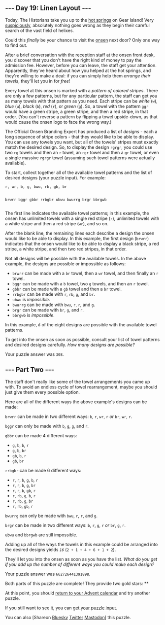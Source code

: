 <main>
<article class="day-desc"><h2>--- Day 19: Linen Layout ---</h2><p>Today, The Historians take you up to the <a href="/2023/day/12">hot springs</a> on Gear Island! Very <a href="https://www.youtube.com/watch?v=ekL881PJMjI" target="_blank">suspiciously</a>, absolutely nothing goes wrong as they begin their careful search of the vast field of helixes.</p>
<p>Could this <em>finally</em> be your chance to visit the <a href="https://en.wikipedia.org/wiki/Onsen" target="_blank">onsen</a> next door? Only one way to find out.</p>
<p>After a brief conversation with the reception staff at the onsen front desk, you discover that you don't have the right kind of money to pay the admission fee. However, before you can leave, the staff get your attention. Apparently, they've heard about how you helped at the hot springs, and they're willing to make a deal: if you can simply help them <em>arrange their towels</em>, they'll let you in for <em>free</em>!</p>
<p>Every towel at this onsen is marked with a <em>pattern of colored stripes</em>. There are only a few patterns, but for any particular pattern, the staff can get you as many towels with that pattern as you need. Each <span title="It really seems like they've gathered a lot of magic into the towel colors.">stripe</span> can be <em>white</em> (<code>w</code>), <em>blue</em> (<code>u</code>), <em>black</em> (<code>b</code>), <em>red</em> (<code>r</code>), or <em>green</em> (<code>g</code>). So, a towel with the pattern <code>ggr</code> would have a green stripe, a green stripe, and then a red stripe, in that order. (You can't reverse a pattern by flipping a towel upside-down, as that would cause the onsen logo to face the wrong way.)</p>
<p>The Official Onsen Branding Expert has produced a list of <em>designs</em> - each a long sequence of stripe colors - that they would like to be able to display. You can use any towels you want, but all of the towels' stripes must exactly match the desired design. So, to display the design <code>rgrgr</code>, you could use two <code>rg</code> towels and then an <code>r</code> towel, an <code>rgr</code> towel and then a <code>gr</code> towel, or even a single massive <code>rgrgr</code> towel (assuming such towel patterns were actually available).</p>
<p>To start, collect together all of the available towel patterns and the list of desired designs (your puzzle input). For example:</p>
<pre><code>r, wr, b, g, bwu, rb, gb, br

brwrr
bggr
gbbr
rrbgbr
ubwu
bwurrg
brgr
bbrgwb
</code></pre>
<p>The first line indicates the available towel patterns; in this example, the onsen has unlimited towels with a single red stripe (<code>r</code>), unlimited towels with a white stripe and then a red stripe (<code>wr</code>), and so on.</p>
<p>After the blank line, the remaining lines each describe a design the onsen would like to be able to display. In this example, the first design (<code>brwrr</code>) indicates that the onsen would like to be able to display a black stripe, a red stripe, a white stripe, and then two red stripes, in that order.</p>
<p>Not all designs will be possible with the available towels. In the above example, the designs are possible or impossible as follows:</p>
<ul>
<li><code>brwrr</code> can be made with a <code>br</code> towel, then a <code>wr</code> towel, and then finally an <code>r</code> towel.</li>
<li><code>bggr</code> can be made with a <code>b</code> towel, two <code>g</code> towels, and then an <code>r</code> towel.</li>
<li><code>gbbr</code> can be made with a <code>gb</code> towel and then a <code>br</code> towel.</li>
<li><code>rrbgbr</code> can be made with <code>r</code>, <code>rb</code>, <code>g</code>, and <code>br</code>.</li>
<li><code>ubwu</code> is <em>impossible</em>.</li>
<li><code>bwurrg</code> can be made with <code>bwu</code>, <code>r</code>, <code>r</code>, and <code>g</code>.</li>
<li><code>brgr</code> can be made with <code>br</code>, <code>g</code>, and <code>r</code>.</li>
<li><code>bbrgwb</code> is <em>impossible</em>.</li>
</ul>
<p>In this example, <code><em>6</em></code> of the eight designs are possible with the available towel patterns.</p>
<p>To get into the onsen as soon as possible, consult your list of towel patterns and desired designs carefully. <em>How many designs are possible?</em></p>
</article>
<p>Your puzzle answer was <code>308</code>.</p><article class="day-desc"><h2 id="part2">--- Part Two ---</h2><p>The staff don't really like some of the towel arrangements you came up with. To avoid an endless cycle of towel rearrangement, maybe you should just give them every possible option.</p>
<p>Here are all of the different ways the above example's designs can be made:</p>
<p><code>brwrr</code> can be made in two different ways: <code>b</code>, <code>r</code>, <code>wr</code>, <code>r</code> <em>or</em> <code>br</code>, <code>wr</code>, <code>r</code>.</p>
<p><code>bggr</code> can only be made with <code>b</code>, <code>g</code>, <code>g</code>, and <code>r</code>.</p>
<p><code>gbbr</code> can be made 4 different ways:</p>
<ul>
<li><code>g</code>, <code>b</code>, <code>b</code>, <code>r</code></li>
<li><code>g</code>, <code>b</code>, <code>br</code></li>
<li><code>gb</code>, <code>b</code>, <code>r</code></li>
<li><code>gb</code>, <code>br</code></li>
</ul>
<p><code>rrbgbr</code> can be made 6 different ways:</p>
<ul>
<li><code>r</code>, <code>r</code>, <code>b</code>, <code>g</code>, <code>b</code>, <code>r</code></li>
<li><code>r</code>, <code>r</code>, <code>b</code>, <code>g</code>, <code>br</code></li>
<li><code>r</code>, <code>r</code>, <code>b</code>, <code>gb</code>, <code>r</code></li>
<li><code>r</code>, <code>rb</code>, <code>g</code>, <code>b</code>, <code>r</code></li>
<li><code>r</code>, <code>rb</code>, <code>g</code>, <code>br</code></li>
<li><code>r</code>, <code>rb</code>, <code>gb</code>, <code>r</code></li>
</ul>
<p><code>bwurrg</code> can only be made with <code>bwu</code>, <code>r</code>, <code>r</code>, and <code>g</code>.</p>
<p><code>brgr</code> can be made in two different ways: <code>b</code>, <code>r</code>, <code>g</code>, <code>r</code> <em>or</em> <code>br</code>, <code>g</code>, <code>r</code>.</p>
<p><code>ubwu</code> and <code>bbrgwb</code> are still impossible.</p>
<p>Adding up all of the ways the towels in this example could be arranged into the desired designs yields <code><em>16</em></code> (<code>2 + 1 + 4 + 6 + 1 + 2</code>).</p>
<p>They'll let you into the onsen as soon as you have the list. <em>What do you get if you add up the number of different ways you could make each design?</em></p>
</article>
<p>Your puzzle answer was <code>662726441391898</code>.</p><p class="day-success">Both parts of this puzzle are complete! They provide two gold stars: **</p>
<p>At this point, you should <a href="/2024">return to your Advent calendar</a> and try another puzzle.</p>
<p>If you still want to see it, you can <a href="19/input" target="_blank">get your puzzle input</a>.</p>
<p>You can also <span class="share">[Share<span class="share-content">on
  <a href="https://bsky.app/intent/compose?text=I%27ve+completed+%22Linen+Layout%22+%2D+Day+19+%2D+Advent+of+Code+2024+%23AdventOfCode+https%3A%2F%2Fadventofcode%2Ecom%2F2024%2Fday%2F19" target="_blank">Bluesky</a>
  <a href="https://twitter.com/intent/tweet?text=I%27ve+completed+%22Linen+Layout%22+%2D+Day+19+%2D+Advent+of+Code+2024&amp;url=https%3A%2F%2Fadventofcode%2Ecom%2F2024%2Fday%2F19&amp;related=ericwastl&amp;hashtags=AdventOfCode" target="_blank">Twitter</a>
  <a href="javascript:void(0);" onclick="var ms; try{ms=localStorage.getItem('mastodon.server')}finally{} if(typeof ms!=='string')ms=''; ms=prompt('Mastodon Server?',ms); if(typeof ms==='string' && ms.length){this.href='https://'+ms+'/share?text=I%27ve+completed+%22Linen+Layout%22+%2D+Day+19+%2D+Advent+of+Code+2024+%23AdventOfCode+https%3A%2F%2Fadventofcode%2Ecom%2F2024%2Fday%2F19';try{localStorage.setItem('mastodon.server',ms);}finally{}}else{return false;}" target="_blank">Mastodon</a
></span>]</span> this puzzle.</p>
</main>
